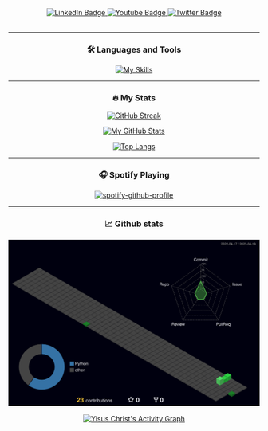 <!---
YisusChrist/YisusChrist is a ✨ special ✨ repository because its `README.md` (this file) appears on your GitHub profile.
You can click the Preview link to take a look at your changes.
--->

<!---
https://www.sitepoint.com/github-profile-readme/
--->

<div id="header" align="center">

  <div id="badges">
    <a href="https://www.linkedin.com/in/alejandro-gonzalez-momblan/">
      <img src="https://img.shields.io/badge/LinkedIn-blue?style=for-the-badge&logo=linkedin&logoColor=white"
        alt="LinkedIn Badge" />
    </a>
    <a href="https://www.youtube.com/@yisus_christ/">
      <img src="https://img.shields.io/badge/YouTube-red?style=for-the-badge&logo=youtube&logoColor=white"
        alt="Youtube Badge" />
    </a>
    <a href="https://twitter.com/Yisus_Christ_98/">
      <img src="https://img.shields.io/badge/Twitter-blue?style=for-the-badge&logo=twitter&logoColor=white"
        alt="Twitter Badge" />
    </a>
  </div>

  <img src="https://komarev.com/ghpvc/?username=YisusChrist&style=flat-square&color=blue" alt="" />

  ---
  
  ### :hammer_and_wrench: Languages and Tools
  
  [![My Skills](https://skillicons.dev/icons?i=androidstudio,arduino,bash,c,css,docker,firebase,git,heroku,html,java,javascript,linux,mongodb,mysql,nodejs,php,postgresql,python,vscode&theme=light&perline=10)](https://skillicons.dev)

  <!---
  <div>
    <img src="https://cdn.jsdelivr.net/gh/devicons/devicon/icons/c/c-original.svg" title="C" alt="C" width="40"
      height="40" />&nbsp;
    <img src="https://cdn.jsdelivr.net/gh/devicons/devicon/icons/python/python-original-wordmark.svg" title="Python"
      alt="Python" width="40" height="40" />&nbsp;
    <img src="https://cdn.jsdelivr.net/gh/devicons/devicon/icons/java/java-original-wordmark.svg" title="Java"
      alt="Java" width="40" height="40" />&nbsp;
    <img src="https://cdn.jsdelivr.net/gh/devicons/devicon/icons/bash/bash-original.svg" title="Shell Scripting"
      alt="Shell Scripting" width="40" height="40" />&nbsp;
    <img src="https://cdn.jsdelivr.net/gh/devicons/devicon/icons/postgresql/postgresql-original-wordmark.svg"
      title="PostgreSQL" alt="PostgreSQL" width="40" height="40" />&nbsp;
    <img src="https://cdn.jsdelivr.net/gh/devicons/devicon/icons/mongodb/mongodb-original-wordmark.svg" title="MongoDB"
      alt="MongoDB" width="40" height="40" />&nbsp;
    <img src="https://cdn.jsdelivr.net/gh/devicons/devicon/icons/css3/css3-plain-wordmark.svg" title="CSS3" alt="CSS"
      width="40" height="40" />&nbsp;
    <img src="https://cdn.jsdelivr.net/gh/devicons/devicon/icons/html5/html5-original.svg" title="HTML5" alt="HTML"
      width="40" height="40" />&nbsp;
    <img src="https://cdn.jsdelivr.net/gh/devicons/devicon/icons/javascript/javascript-original.svg" title="JavaScript"
      alt="JavaScript" width="40" height="40" />&nbsp;
    <img src="https://cdn.jsdelivr.net/gh/devicons/devicon/icons/nodejs/nodejs-original.svg" title="NodeJS" alt="NodeJS"
      width="40" height="40" />&nbsp;
    <img src="https://cdn.jsdelivr.net/gh/devicons/devicon/icons/git/git-original-wordmark.svg" title="Git" **alt="Git"
      width="40" height="40" />&nbsp;
    <img src="https://cdn.jsdelivr.net/gh/devicons/devicon/icons/php/php-original.svg" title="PHP" **alt="PHP"
      width="40" height="40" />&nbsp;
    <img src="https://cdn.jsdelivr.net/gh/devicons/devicon/icons/heroku/heroku-plain-wordmark.svg" title="Heroku"
      **alt="Heroku" width="40" height="40" />&nbsp;
    <img src="https://cdn.jsdelivr.net/gh/devicons/devicon/icons/docker/docker-plain-wordmark.svg" title="Docker"
      **alt="Docker" width="40" height="40" />&nbsp;
    <img src="https://cdn.jsdelivr.net/gh/devicons/devicon/icons/jupyter/jupyter-original-wordmark.svg" title="Jupyter"
      **alt="Jupyter" width="40" height="40" />&nbsp;
    <img src="https://cdn.jsdelivr.net/gh/devicons/devicon/icons/linux/linux-original.svg" title="Linux" **alt="Linux"
      width="40" height="40" />&nbsp;
  </div>
  --->
  
  ---

  ### :fire: My Stats

  [![GitHub Streak](https://github-readme-streak-stats.herokuapp.com?user=YisusChrist&theme=tokyonight)](https://git.io/streak-stats)

  [![My GitHub Stats](https://github-readme-stats.vercel.app/api/?username=YisusChrist&count_private=true&theme=tokyonight&showicons=true)]()

  [![Top Langs](https://github-readme-stats.vercel.app/api/top-langs/?username=YisusChrist&theme=tokyonight)](https://github.com/anuraghazra/github-readme-stats)

  ---

  ### 🎧 Spotify Playing

  <!-- https://github.com/kittinan/spotify-github-profile -->
  [![spotify-github-profile](https://spotify-github-profile.vercel.app/api/view?uid=21is3oqsixn4kyq3g2pkj7jsq&cover_image=true&theme=novatorem&show_offline=false&background_color=121212&interchange=false&bar_color=53b14f&bar_color_cover=true)](https://spotify-github-profile.vercel.app/api/view?uid=21is3oqsixn4kyq3g2pkj7jsq&redirect=true)

  ---
  
  ### 📈 Github stats
 
  <div>
  <!-- https://github.com/marketplace/actions/github-profile-3d-contrib -->
  <a href="https://github.com/yoshi389111/github-profile-3d-contrib">
    <img alt="Yisus Christ's GitHub Profile 3D Contrib"
      src="https://raw.githubusercontent.com/YisusChrist/YisusChrist/main/profile-3d-contrib/profile-night-green.svg" />
  </a>

  <!-- https://github.com/ashutosh00710/github-readme-activity-graph -->
  <a href="https://github.com/ashutosh00710/github-readme-activity-graph"><img alt="Yisus Christ's Activity Graph"
  src="https://github-readme-activity-graph.cyclic.app/graph?username=yisuschrist&bg_color=00000f&color=70a5fd&line=38bdae&point=FFFFFF&hide_border=true" /></a>
  </div>
  
</div>
